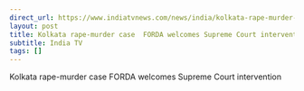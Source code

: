 ```yaml
---
direct_url: https://www.indiatvnews.com/news/india/kolkata-rape-murder-case-forda-welcomes-supreme-court-intervention-rg-kar-medical-college-hospital-2024-08-20-947757
layout: post
title: Kolkata rape-murder case  FORDA welcomes Supreme Court intervention
subtitle: India TV
tags: []
---
```


Kolkata rape-murder case  FORDA welcomes Supreme Court intervention
